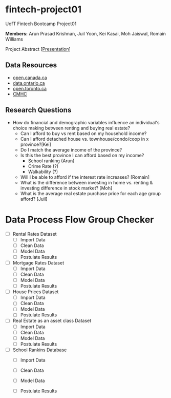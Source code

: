 # fintech-project01
UofT Fintech Bootcamp Project01

**Members:** Arun Prasad Krishnan, Juil Yoon, Kei Kasai, Moh Jaiswal, Romain Williams

Project Abstract [[Presentation](https://docs.google.com/presentation/d/e/2PACX-1vQpqhoqND5ZDTo_8uhrVo5SECL_wze3Q7KL7XBq3krg9yFWrBj1Em7eT8ax1O9k5Radiz0f1VdGi9rI/pub?start=false&loop=false&delayms=3000)]

## Data Resources

* [open.canada.ca](https://open.canada.ca/en/open-data)
* [data.ontario.ca](https://data.ontario.ca/) 
* [open.toronto.ca](https://open.toronto.ca/catalogue)
* [CMHC](https://www.cmhc-schl.gc.ca/en/professionals/housing-markets-data-and-research)

## Research Questions
  - How do financial and demographic variables influence an individual's choice making between renting and buying real estate?
     - Can I afford to buy vs rent based on my household income?
     - Can I afford detached house vs. townhouse/condo/coop in x province?[Kei]
     - Do I match the average income of the province? 
     - Is this the best province I can afford based on my income? 
        - School ranking (Arun)
        - Crime Rate (?)
        - Walkability (?)
     - Will I be able to afford if the interest rate increases? [Romain]
     - What is the difference between investing in home vs. renting & investing difference in stock market? [Moh]
     - What is the average real estate purchase price for each age group afford? [Juil]
     
# Data Process Flow Group Checker
* [ ] Rental Rates Dataset
  * [ ] Import Data
  * [ ] Clean Data
  * [ ] Model Data
  * [ ] Postulate Results
* [ ] Mortgage Rates Dataset 
  * [ ] Import Data
  * [ ] Clean Data
  * [ ] Model Data
  * [ ] Postulate Results
* [ ] House Prices Dataset
  * [ ] Import Data
  * [ ] Clean Data
  * [ ] Model Data
  * [ ] Postulate Results
* [ ] Real Estate as an asset class Dataset
  * [ ] Import Data
  * [ ] Clean Data
  * [ ] Model Data
  * [ ] Postulate Results
* [ ] School Rankins Database
  * [ ] Import Data
  * [ ] Clean Data
  * [ ] Model Data
  * [ ] Postulate Results
  
